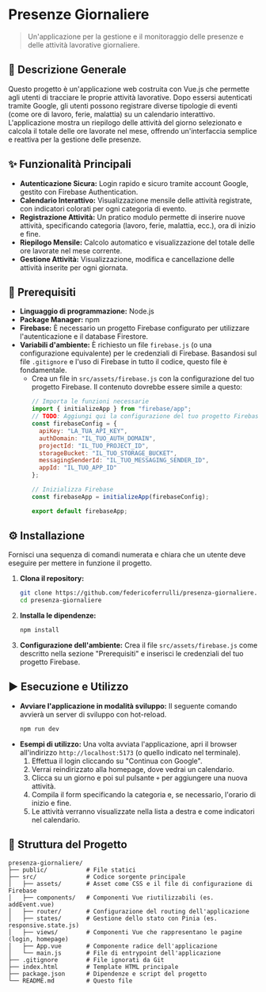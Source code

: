 # Presenze Giornaliere

> Un'applicazione per la gestione e il monitoraggio delle presenze e delle attività lavorative giornaliere.

## 📜 Descrizione Generale

Questo progetto è un'applicazione web costruita con Vue.js che permette agli utenti di tracciare le proprie attività lavorative. Dopo essersi autenticati tramite Google, gli utenti possono registrare diverse tipologie di eventi (come ore di lavoro, ferie, malattia) su un calendario interattivo. L'applicazione mostra un riepilogo delle attività del giorno selezionato e calcola il totale delle ore lavorate nel mese, offrendo un'interfaccia semplice e reattiva per la gestione delle presenze.

## ✨ Funzionalità Principali

  * **Autenticazione Sicura:** Login rapido e sicuro tramite account Google, gestito con Firebase Authentication.
  * **Calendario Interattivo:** Visualizzazione mensile delle attività registrate, con indicatori colorati per ogni categoria di evento.
  * **Registrazione Attività:** Un pratico modulo permette di inserire nuove attività, specificando categoria (lavoro, ferie, malattia, ecc.), ora di inizio e fine.
  * **Riepilogo Mensile:** Calcolo automatico e visualizzazione del totale delle ore lavorate nel mese corrente.
  * **Gestione Attività:** Visualizzazione, modifica e cancellazione delle attività inserite per ogni giornata.

## 🚀 Prerequisiti

  * **Linguaggio di programmazione:** Node.js
  * **Package Manager:** npm
  * **Firebase:** È necessario un progetto Firebase configurato per utilizzare l'autenticazione e il database Firestore.
  * **Variabili d'ambiente:** È richiesto un file `firebase.js` (o una configurazione equivalente) per le credenziali di Firebase. Basandosi sul file `.gitignore` e l'uso di Firebase in tutto il codice, questo file è fondamentale.
      * Crea un file in `src/assets/firebase.js` con la configurazione del tuo progetto Firebase. Il contenuto dovrebbe essere simile a questo:
        ```javascript
        // Importa le funzioni necessarie
        import { initializeApp } from "firebase/app";
        // TODO: Aggiungi qui la configurazione del tuo progetto Firebase
        const firebaseConfig = {
          apiKey: "LA_TUA_API_KEY",
          authDomain: "IL_TUO_AUTH_DOMAIN",
          projectId: "IL_TUO_PROJECT_ID",
          storageBucket: "IL_TUO_STORAGE_BUCKET",
          messagingSenderId: "IL_TUO_MESSAGING_SENDER_ID",
          appId: "IL_TUO_APP_ID"
        };

        // Inizializza Firebase
        const firebaseApp = initializeApp(firebaseConfig);

        export default firebaseApp;
        ```

## ⚙️ Installazione

Fornisci una sequenza di comandi numerata e chiara che un utente deve eseguire per mettere in funzione il progetto.

1.  **Clona il repository:**
    ```bash
    git clone https://github.com/federicoferrulli/presenza-giornaliere.git
    cd presenza-giornaliere
    ```
2.  **Installa le dipendenze:**
    ```bash
    npm install
    ```
3.  **Configurazione dell'ambiente:**
    Crea il file `src/assets/firebase.js` come descritto nella sezione "Prerequisiti" e inserisci le credenziali del tuo progetto Firebase.

## ▶️ Esecuzione e Utilizzo

  * **Avviare l'applicazione in modalità sviluppo:**
    Il seguente comando avvierà un server di sviluppo con hot-reload.
    ```bash
    npm run dev
    ```
  * **Esempi di utilizzo:**
    Una volta avviata l'applicazione, apri il browser all'indirizzo `http://localhost:5173` (o quello indicato nel terminale).
    1.  Effettua il login cliccando su "Continua con Google".
    2.  Verrai reindirizzato alla homepage, dove vedrai un calendario.
    3.  Clicca su un giorno e poi sul pulsante `+` per aggiungere una nuova attività.
    4.  Compila il form specificando la categoria e, se necessario, l'orario di inizio e fine.
    5.  Le attività verranno visualizzate nella lista a destra e come indicatori nel calendario.

## 📂 Struttura del Progetto

```
presenza-giornaliere/
├── public/           # File statici
├── src/              # Codice sorgente principale
│   ├── assets/       # Asset come CSS e il file di configurazione di Firebase
│   ├── components/   # Componenti Vue riutilizzabili (es. addEvent.vue)
│   ├── router/       # Configurazione del routing dell'applicazione
│   ├── states/       # Gestione dello stato con Pinia (es. responsive.state.js)
│   ├── views/        # Componenti Vue che rappresentano le pagine (login, homepage)
│   ├── App.vue       # Componente radice dell'applicazione
│   └── main.js       # File di entrypoint dell'applicazione
├── .gitignore        # File ignorati da Git
├── index.html        # Template HTML principale
├── package.json      # Dipendenze e script del progetto
└── README.md         # Questo file
```

